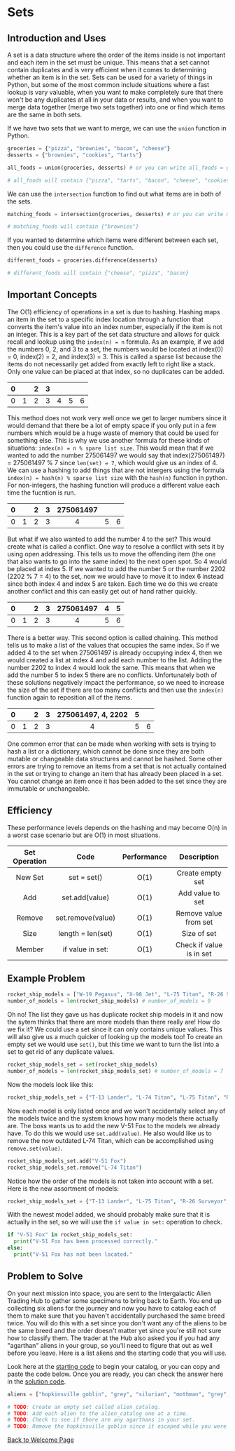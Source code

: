 # Sets

## Introduction and Uses

A set is a data structure where the order of the items inside is not important and each item in the set must be unique. This means that a set cannot contain duplicates and is very efficient when it comes to determining whether an item is in the set. Sets can be used for a variety of things in Python, but some of the most common include situations where a fast lookup is vary valuable, when you want to make completely sure that there won't be any duplicates at all in your data or results, and when you want to merge data together (merge two sets together) into one or find which items are the same in both sets. 

If we have two sets that we want to merge, we can use the `union` function in Python. 

```python
groceries = {"pizza", "brownies", "bacon", "cheese"}
desserts = {"brownies", "cookies", "tarts"}

all_foods = union(groceries, desserts) # or you can write all_foods = groceries | desserts

# all_foods will contain {"pizza", "tarts", "bacon", "cheese", "cookies", "brownies"}
```
We can use the `intersection` function to find out what items are in both of the sets.

```python
matching_foods = intersection(groceries, desserts) # or you can write matching_foods = groceries & desserts

# matching_foods will contain {"brownies"}
```

If you wanted to determine which items were different between each set, then you could use the `difference` function.

```python
different_foods = groceries.difference(desserts)

# different_foods will contain {"cheese", "pizza", "bacon}
```

## Important Concepts

The O(1) efficiency of operations in a set is due to hashing. Hashing maps an item in the set to a specific index location through a function that converts the item's value into an index number, especially if the item is not an integer. This is a key part of the set data structure and allows for quick recall and lookup using the `index(n) = n` formula. As an example, if we add the numbers 0, 2, and 3 to a set, the numbers would be located at index(0) = 0, index(2) = 2, and index(3) = 3. This is called a sparse list because the items do not necessarily get added from exactly left to right like a stack. Only one value can be placed at that index, so no duplicates can be added.

| 0 |   | 2  | 3  |   |  |  |
| :------: | :------: | :------: | :------: | :------: | :------: |  :------: |
| 0 | 1 | 2 | 3 | 4 | 5 | 6 |

This method does not work very well once we get to larger numbers since it would demand that there be a lot of empty space if you only put in a few numbers which would be a huge waste of memory that could be used for something else. This is why we use another formula for these kinds of situations: `index(n) = n % spare list size`. This would mean that if we wanted to add the number 275061497 we would say that index(275061497) = 275061497 % 7 since `len(set) = 7`, which would give us an index of 4. We can use a hashing to add things that are not intergers using the formula `index(n) = hash(n) % sparse list size` with the `hash(n)` function in python. For non-integers, the hashing function will produce a different value each time the fucntion is run. 

| 0 |   | 2  | 3  | 275061497  |  |  |
| :------: | :------: | :------: | :------: | :------: |  :------: |  :------: |
| 0 | 1 | 2 | 3 | 4 | 5 | 6 |

But what if we also wanted to add the number 4 to the set? This would create what is called a conflict. One way to resolve a conflict with sets it by using open addressing. This tells us to move the offending item (the one that also wants to go into the same index) to the next open spot. So 4 would be placed at index 5. If we wanted to add the number 5 or the number 2202 (2202 % 7 = 4) to the set, now we would have to move it to index 6 instead since both index 4 and index 5 are taken. Each time we do this we create another conflict and this can easily get out of hand rather quickly.  

| 0 |   | 2  | 3  | 275061497  | 4 | 5 |
| :------: | :------: | :------: | :------: | :------: |  :------: |  :------: |
| 0 | 1 | 2 | 3 | 4 | 5 | 6 |

There is a better way. This second option is called chaining. This method tells us to make a list of the values that occupies the same index. So if we added 4 to the set when 275061497 is already occupying index 4, then we would created a list at index 4 and add each number to the list. Adding the number 2202 to index 4 would look the same. This means that when we add the number 5 to index 5 there are no conflicts. Unfortunately both of these solutions negatively impact the performance, so we need to increase the size of the set if there are too many conflicts and then use the `index(n)` function again to reposition all of the items. 

| 0 |   | 2  | 3  | 275061497, 4, 2202  | 5 |  |
| :------: | :------: | :------: | :------: | :------: |  :------: |  :------: |
| 0 | 1 | 2 | 3 | 4 | 5 | 6 |

One common error that can be made when working with sets is trying to hash a list or a dictionary, which cannot be done since they are both mutable or changeable data structures and cannot be hashed. Some other errors are trying to remove an items from a set that is not actually contained in the set or trying to change an item that has already been placed in a set. You cannot change an item once it has been added to the set since they are immutable or unchangeable.

## Efficiency

These performance levels depends on the hashing and may become O(n) in a worst case scenario but are O(1) in most situations. 

| Set Operation | Code | Performance | Description |
| :---: | :---: | :---: | :---: |
| New Set | set = set() | O(1) | Create empty set |
| Add | set.add(value) | O(1) | Add value to set |
| Remove | set.remove(value) | O(1) | Remove value from set |
| Size | length = len(set) | O(1) | Size of set |
| Member | if value in set: | O(1) | Check if value is in set | 

## Example Problem

```python
rocket_ship_models = ["W-19 Pegasus", "X-98 Jet", "L-75 Titan", "R-26 Surveyor", "W-19 Pegasus", "T-13 Lander", "D-47 Echo", "L-74 Titan", "L-75 Titan"]
number_of_models = len(rocket_ship_models) # number_of_models = 9
```

Oh no! The list they gave us has duplicate rocket ship models in it and now the sytem thinks that there are more models than there really are! How do we fix it? We could use a set since it can only contains unique values. This will also give us a much quicker of looking up the models too! To create an empty set we would use `set()`, but this time we want to turn the list into a set to get rid of any duplicate values.

```python
rocket_ship_models_set = set(rocket_ship_models)
number_of_models = len(rocket_ship_models_set) # number_of_models = 7
```
Now the models look like this:

```python
rocket_ship_models_set = {"T-13 Lander", "L-74 Titan", "L-75 Titan", "R-26 Surveyor", "D-47 Echo", "W-19 Pegasus", "X-98 Jet"}
```
Now each model is only listed once and we won't accidentally select any of the models twice and the system knows how many models there actually are. The boss wants us to add the new V-51 Fox to the models we already have. To do this we would use `set.add(value)`. He also would like us to remove the now outdated L-74 Titan, which can be accomplished using `remove.set(value)`.

```python
rocket_ship_models_set.add("V-51 Fox")
rocket_ship_models_set.remove("L-74 Titan")
```

Notice how the order of the models is not taken into account with a set. Here is the new assortment of models:

```python
rocket_ship_models_set = {"T-13 Lander", "L-75 Titan", "R-26 Surveyor", "V-51 Fox", "D-47 Echo", "W-19 Pegasus", "X-98 Jet"}
```
With the newest model added, we should probably make sure that it is actually in the set, so we will use the `if value in set:` operation to check.

```python
if "V-51 Fox" in rocket_ship_models_set:
  print("V-51 Fox has been processed correctly." 
else:
  print("V-51 Fox has not been located." 
```

## Problem to Solve

On your next mission into space, you are sent to the Intergalactic Alien Trading Hub to gather some specimens to bring back to Earth. You end up collecting six aliens for the journey and now you have to catalog each of them to make sure that you haven't accidentally purchased the same breed twice. You will do this with a set since you don't want any of the aliens to be the same breed and the order doesn't matter yet since you're still not sure how to classify them. The trader at the Hub also asked you if you had any "agarthan" aliens in your group, so you'll need to figure that out as well before you leave. Here is a list aliens and the starting code that you will use.

Look here at the [starting code](https://github.com/katereclark/data_structures_tutorial/blob/main/alien_catalog.py) to begin your catalog, or you can copy and paste the code below. Once you are ready, you can check the answer here in the [solution code](https://github.com/katereclark/data_structures_tutorial/blob/main/alien_catalog_solution.py).

```python
aliens = ["hopkinsville goblin", "grey", "silurian", "mothman", "grey", "venusian"]

# TODO: Create an empty set called alien_catalog.
# TODO: Add each alien to the alien_catalog one at a time.
# TODO: Check to see if there are any agarthans in your set.
# TODO: Remove the hopkinsville goblin since it escaped while you were talking to the trader.
```

[Back to Welcome Page](https://github.com/katereclark/data_structures_tutorial/blob/main/0-welcome.md)
